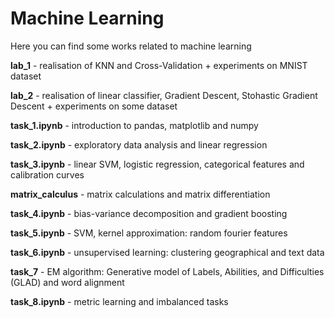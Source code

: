 # Machine Learning

Here you can find some works related to machine learning

**lab_1** - realisation of KNN and Cross-Validation + experiments on MNIST dataset

**lab_2** - realisation of linear classifier, Gradient Descent, Stohastic Gradient Descent + experiments on some dataset

**task_1.ipynb** - introduction to pandas, matplotlib and numpy

**task_2.ipynb** - exploratory data analysis and linear regression

**task_3.ipynb** - linear SVM, logistic regression, categorical features and calibration curves

**matrix_calculus** - matrix calculations and matrix differentiation

**task_4.ipynb** - bias-variance decomposition and gradient boosting

**task_5.ipynb** - SVM, kernel approximation: random fourier features 

**task_6.ipynb** - unsupervised learning: clustering geographical and text data

**task_7** - EM algorithm: Generative model of Labels, Abilities, and Difficulties (GLAD) and word alignment

**task_8.ipynb** - metric learning and imbalanced tasks




